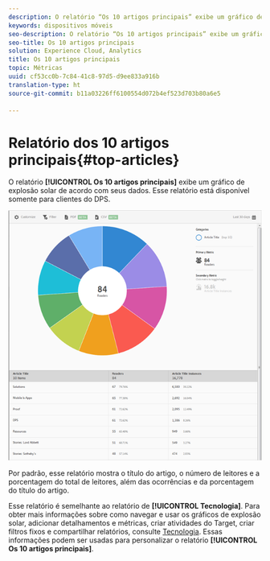 ```yaml
---
description: O relatório “Os 10 artigos principais” exibe um gráfico de explosão solar com os dados existentes. Esse relatório está disponível somente para clientes do Digital Publishing Suites (DPS).
keywords: dispositivos móveis
seo-description: O relatório “Os 10 artigos principais” exibe um gráfico de explosão solar com os dados existentes. Esse relatório está disponível somente para clientes do Digital Publishing Suites (DPS).
seo-title: Os 10 artigos principais
solution: Experience Cloud, Analytics
title: Os 10 artigos principais
topic: Métricas
uuid: cf53cc0b-7c84-41c8-97d5-d9ee833a916b
translation-type: ht
source-git-commit: b11a03226ff6100554d072b4ef523d703b80a6e5

---
```



# Relatório dos 10 artigos principais{#top-articles}

O relatório **[!UICONTROL Os 10 artigos principais]** exibe um gráfico de explosão solar de acordo com seus dados. Esse relatório está disponível somente para clientes do DPS.

![](assets/dps_top_10.png)

Por padrão, esse relatório mostra o título do artigo, o número de leitores e a porcentagem do total de leitores, além das ocorrências e da porcentagem do título do artigo.

Esse relatório é semelhante ao relatório de **[!UICONTROL Tecnologia]**. Para obter mais informações sobre como navegar e usar os gráficos de explosão solar, adicionar detalhamentos e métricas, criar atividades do Target, criar filtros fixos e compartilhar relatórios, consulte [Tecnologia](/help/using/usage/reports-technology.md). Essas informações podem ser usadas para personalizar o relatório **[!UICONTROL Os 10 artigos principais]**.
